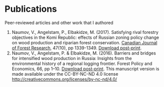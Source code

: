 # Publications
Peer-reviewed articles and other work that I authored

1. Naumov, V., Angelstam, P., Elbakidze, M. (2017). Satisfying rival forestry objectives in the Komi Republic: effects of Russian zoning policy change on wood production and riparian forest conservation. [Canadian Journal of Forest Research](http://www.nrcresearchpress.com/journal/cjfr), 47(10), pp 1339-1349. [Download post-print](https://github.com/naumov-vladimir/Publications/blob/master/Naumov%20Angelstam%20Elbakidze%20-%20Satisfying%20rival%20forestry%20objectives%20in%20the%20Komi%20Republic.pdf).
2. Naumov, V., Angelstam, P. & Elbakidze, M. (2016). Barriers and bridges for intensified wood production in Russia: Insights from the environmental history of a regional logging frontier. Forest Policy and Economics, 66, pp 1–10. [Download post-print](https://github.com/naumov-vladimir/Publications/blob/master/Naumov%20Angelstam%20Elbakidze%20-%20Barriers%20and%20bridges%20for%20intensified%20wood%20production%20in%20Russia%20-%202016.pdf). This manuscript version is made available under the CC-BY-NC-ND 4.0 license http://creativecommons.org/licenses/by-nc-nd/4.0/ 
